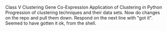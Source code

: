 Class V
Clustering
Gene Co-Expression Application of Clustering in Python
Progression of clustering techniques and their data sets.
Now do changes on the repo and pull them down.  Respond on the next line with "got it".
Seemed to have gotten it ok, from the shell.
